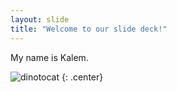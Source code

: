 ```yaml
---
layout: slide
title: "Welcome to our slide deck!"
---
```


My name is Kalem.

![dinotocat](https://octodex.github.com/images/dinotocat.png)
{: .center}
